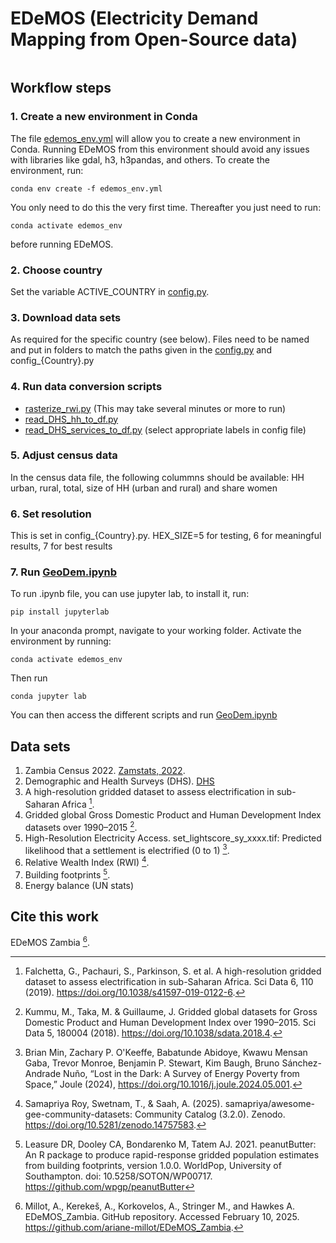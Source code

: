 # EDeMOS (Electricity Demand Mapping from Open-Source data)
<pre>
</pre>

## Workflow steps

### 1. Create a new environment in Conda

The file [edemos_env.yml](edemos_env.yml) will allow you to create a new environment in Conda. Running EDeMOS from this environment should avoid any issues with libraries like gdal, h3, h3pandas, and others.  To create the environment, run:
```
conda env create -f edemos_env.yml
```
You only need to do this the very first time. Thereafter you just need to run:
```
conda activate edemos_env
```
before running EDeMOS.

### 2. Choose country
Set the variable ACTIVE_COUNTRY in [config.py](config.py).

### 3. Download data sets 
As required for the specific country (see below). Files need to be named and put in folders to match the paths given in the [config.py](config.py) and config_{Country}.py

### 4. Run data conversion scripts
- [rasterize_rwi.py](Buildings/rasterize_rwi.py) (This may take several minutes or more to run)
- [read_DHS_hh_to_df.py](Buildings/HouseholdEnergyUse/read_DHS_hh_to_df.py)
- [read_DHS_services_to_df.py](Buildings/HouseholdEnergyUse/read_DHS_services_to_df.py) 
(select appropriate labels in config file)

### 5. Adjust census data
In the census data file, the following colummns should be available: HH urban, rural, total, size of HH (urban and rural) and share women

### 6. Set resolution
This is set in config_{Country}.py. HEX_SIZE=5 for testing, 6 for meaningful results, 7 for best results

### 7. Run [GeoDem.ipynb](GeoDem.ipynb)
To run .ipynb file, you can use jupyter lab, to install it, run:
```
pip install jupyterlab
``` 
In your anaconda prompt, navigate to your working folder. Activate the environment by running:
```
conda activate edemos_env
```
Then run 
```
conda jupyter lab
```
You can then access the different scripts and run [GeoDem.ipynb](GeoDem.ipynb)

## Data sets

1. Zambia Census 2022. [Zamstats, 2022](https://www.zamstats.gov.zm/census/).
2. Demographic and Health Surveys (DHS). [DHS](https://dhsprogram.com/data/dataset/Kenya_Standard-DHS_2022.cfm)
3. A high-resolution gridded dataset to assess electrification in sub-Saharan Africa [^1].
4. Gridded global Gross Domestic Product and Human Development Index datasets over 1990–2015 [^2]. 
5. High-Resolution Electricity Access. set_lightscore_sy_xxxx.tif: Predicted likelihood that a settlement is electrified (0 to 1) [^3].
6. Relative Wealth Index (RWI) [^4].
7. Building footprints [^5].
8. Energy balance (UN stats)

## Cite this work

EDeMOS Zambia [^6].

[^1]: Falchetta, G., Pachauri, S., Parkinson, S. et al. A high-resolution gridded dataset to assess electrification in sub-Saharan Africa. Sci Data 6, 110 (2019). https://doi.org/10.1038/s41597-019-0122-6.
[^2]: Kummu, M., Taka, M. & Guillaume, J. Gridded global datasets for Gross Domestic Product and Human Development Index over 1990–2015. Sci Data 5, 180004 (2018). https://doi.org/10.1038/sdata.2018.4.
[^3]: Brian Min, Zachary P. O'Keeffe, Babatunde Abidoye, Kwawu Mensan Gaba, Trevor Monroe, Benjamin P. Stewart, Kim Baugh, Bruno Sánchez-Andrade Nuño, “Lost in the Dark: A Survey of Energy Poverty from Space,” Joule (2024), https://doi.org/10.1016/j.joule.2024.05.001.
[^4]: Samapriya Roy, Swetnam, T., & Saah, A. (2025). samapriya/awesome-gee-community-datasets: Community Catalog (3.2.0).
Zenodo. https://doi.org/10.5281/zenodo.14757583.
[^5]: Leasure DR, Dooley CA, Bondarenko M, Tatem AJ. 2021. peanutButter: An R package to produce rapid-response gridded population estimates from building footprints, version 1.0.0. WorldPop, University of Southampton. doi: 10.5258/SOTON/WP00717. https://github.com/wpgp/peanutButter
[^6]: Millot, A., Kerekeš, A., Korkovelos, A., Stringer M., and Hawkes A. EDeMOS_Zambia. GitHub repository. Accessed February 10, 2025. https://github.com/ariane-millot/EDeMOS_Zambia.